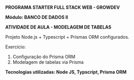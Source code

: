 <b>PROGRAMA STARTER FULL STACK WEB - GROWDEV</b>

<b>Módulo: BANCO DE DADOS II</b>

<b>ATIVIDADE DE AULA - MODELAGEM DE TABELAS</b>

Projeto Node.js + Typescript + Prismas ORM configurados.

Exercício:

1. Configuração do Prisma ORM
2. Modelagem de tabelas via Prisma

<b>Tecnologias utilizadas: Node JS, Typscript, Prisma ORM</b>
